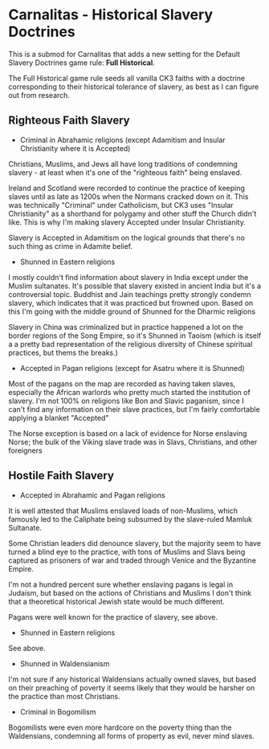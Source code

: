 # Carnalitas - Historical Slavery Doctrines

This is a submod for Carnalitas that adds a new setting for the Default Slavery Doctrines game rule: **Full Historical**.

The Full Historical game rule seeds all vanilla CK3 faiths with a doctrine corresponding to their historical tolerance of slavery, as best as I can figure out from research.

## Righteous Faith Slavery

* Criminal in Abrahamic religions (except Adamitism and Insular Christianity where it is Accepted)

Christians, Muslims, and Jews all have long traditions of condemning slavery - at least when it's one of the "righteous faith" being enslaved.

Ireland and Scotland were recorded to continue the practice of keeping slaves until as late as 1200s when the Normans cracked down on it. This was technically "Criminal" under Catholicism, but CK3 uses "Insular Christianity" as a shorthand for polygamy and other stuff the Church didn't like. This is why I'm making slavery Accepted under Insular Christianity.

Slavery is Accepted in Adamitism on the logical grounds that there's no such thing as crime in Adamite belief.

* Shunned in Eastern religions

I mostly couldn't find information about slavery in India except under the Muslim sultanates. It's possible that slavery existed in ancient India but it's a controversial topic. Buddhist and Jain teachings pretty strongly condemn slavery, which indicates that it was practiced but frowned upon. Based on this I'm going with the middle ground of Shunned for the Dharmic religions

Slavery in China was criminalized but in practice happened a lot on the border regions of the Song Empire, so it's Shunned in Taoism (which is itself a a pretty bad representation of the religious diversity of Chinese spiritual practices, but thems the breaks.)

* Accepted in Pagan religions (except for Asatru where it is Shunned)

Most of the pagans on the map are recorded as having taken slaves, especially the African warlords who pretty much started the institution of slavery. I'm not 100% on religions like Bon and Slavic paganism, since I can't find any information on their slave practices, but I'm fairly comfortable applying a blanket "Accepted"

The Norse exception is based on a lack of evidence for Norse enslaving Norse; the bulk of the Viking slave trade was in Slavs, Christians, and other foreigners

## Hostile Faith Slavery

* Accepted in Abrahamic and Pagan religions

It is well attested that Muslims enslaved loads of non-Muslims, which famously led to the Caliphate being subsumed by the slave-ruled Mamluk Sultanate.

Some Christian leaders did denounce slavery, but the majority seem to have turned a blind eye to the practice, with tons of Muslims and Slavs being captured as prisoners of war and traded through Venice and the Byzantine Empire.

I'm not a hundred percent sure whether enslaving pagans is legal in Judaism, but based on the actions of Christians and Muslims I don't think that a theoretical historical Jewish state would be much different.

Pagans were well known for the practice of slavery, see above.

* Shunned in Eastern religions

See above.

* Shunned in Waldensianism

I'm not sure if any historical Waldensians actually owned slaves, but based on their preaching of poverty it seems likely that they would be harsher on the practice than most Christians.

* Criminal in Bogomilism

Bogomilists were even more hardcore on the poverty thing than the Waldensians, condemning all forms of property as evil, never mind slaves.
